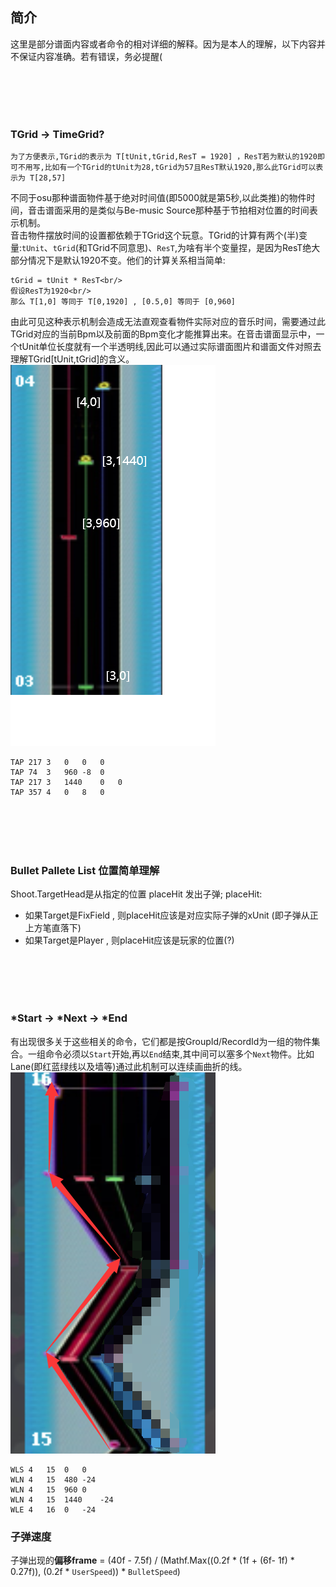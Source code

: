 ## 简介
这里是部分谱面内容或者命令的相对详细的解释。因为是本人的理解，以下内容并不保证内容准确。若有错误，务必提醒(

<br/>
<br/>
<br/>
<br/>

### TGrid -> TimeGrid?
```
为了方便表示,TGrid的表示为 T[tUnit,tGrid,ResT = 1920] ，ResT若为默认的1920即可不用写,比如有一个TGrid的tUnit为28,tGrid为57且ResT默认1920,那么此TGrid可以表示为 T[28,57] 
```
不同于osu那种谱面物件基于绝对时间值(即5000就是第5秒,以此类推)的物件时间，音击谱面采用的是类似与Be-music Source那种基于节拍相对位置的时间表示机制。<br/>
音击物件摆放时间的设置都依赖于TGrid这个玩意。TGrid的计算有两个(半)变量:`tUnit`、`tGrid`(和TGrid不同意思)、`ResT`,为啥有半个变量捏，是因为ResT绝大部分情况下是默认1920不变。他们的计算关系相当简单:
``` 
tGrid = tUnit * ResT<br/>
假设ResT为1920<br/>
那么 T[1,0] 等同于 T[0,1920] , [0.5,0] 等同于 [0,960]
```
由此可见这种表示机制会造成无法直观查看物件实际对应的音乐时间，需要通过此TGrid对应的当前Bpm以及前面的Bpm变化才能推算出来。在音击谱面显示中，一个tUnit单位长度就有一个半透明线,因此可以通过实际谱面图片和谱面文件对照去理解TGrid[tUnit,tGrid]的含义。<br/>
![](images/1.png)

```
TAP	217	3	0	0	0
TAP	74	3	960	-8	0
TAP	217	3	1440	0	0
TAP	357	4	0	8	0
```

<br/>
<br/>
<br/>
<br/>

### Bullet Pallete List 位置简单理解
Shoot.TargetHead是从指定的位置 placeHit 发出子弹;
placeHit:
* 如果Target是FixField , 则placeHit应该是对应实际子弹的xUnit (即子弹从正上方笔直落下)
* 如果Target是Player , 则placeHit应该是玩家的位置(?)

<br/>
<br/>
<br/>
<br/>

### *Start -> *Next -> *End
有出现很多关于这些相关的命令，它们都是按GroupId/RecordId为一组的物件集合。一组命令必须以`Start`开始,再以`End`结束,其中间可以塞多个`Next`物件。比如Lane(即红蓝绿线以及墙等)通过此机制可以连续画曲折的线。
![](images/2.png)
```
WLS	4	15	0	0
WLN	4	15	480	-24
WLN	4	15	960	0
WLN	4	15	1440	-24
WLE	4	16	0	-24
```

### 子弹速度
子弹出现的**偏移frame** = (40f - 7.5f) / (Mathf.Max((0.2f * (1f + (6f- 1f) * 0.27f)), (0.2f * `UserSpeed`)) * `BulletSpeed`)
